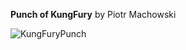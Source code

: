 **Punch of KungFury** by Piotr Machowski

![KungFuryPunch](https://github.com/pmachowski/KFP/blob/master/src/assets/ui/tutorial.png)
